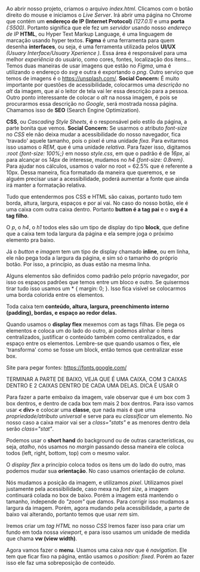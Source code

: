 Ao abrir nosso projeto, criamos o arquivo *index.html*. Clicamos com o botão direito do mouse e iniciamos o *Live Server*. Irá abrir uma página no Chrome que contém um **endereço de IP (Internet Protocol)** *(127.0.1)* e uma **porta** *(:5500)*. Portanto significa que ele fez um *servidor* usando nosso *endereço de IP*
**HTML**, ou Hyper Text Markup Language, é uma linguagem de marcação usando hyper textos.
**Figma** é uma ferramenta para quem desenha **interfaces**, ou seja, é uma ferramenta utilizada pelos **UI/UX** *(Usuary Interface/Usuary Xperience )*. Essa área é responsável para uma melhor *experiência* do usuário, como cores, fontes, localização dos itens...
Temos duas maneiras de usar imagens que estão no *Figma*, uma é utilizando o endereço do *svg* e outra é exportando o *png*. Outro serviço que temos de imagens é o <https://unsplash.com/>.
**Social Concern:** É muito importante por questões de acessibilidade, colocarmos uma *descrição* no *alt* da imagem, que aí o leitor de tela vai ler essa descrição para a pessoa.
Outro ponto interessante de colocar o *alt* na nossa imagem, é pois se procurarmos essa descrição no *Google*, será mostrada nossa página. Chamamos isso de **SEO** (Search Engine Optimization).

**CSS**, ou *Cascading Style Sheets*, é o responsável pelo estilo da página, a parte bonita que vemos.
**Social Concern:** Se usarmos o atributo *font-size* no *CSS* ele não deixa mudar a acessibilidade do nosso navegador, fica 'travado' aquele tamanho, pois o pixel é uma unidade *fixa*. Para evitarmos isso usamos o *REM*, que é uma unidade *relativa*. Para fazer isso, digitamos *:root {font-size: 100%;}* em nosso *style.css*, em que o padrão é de *16px*, aí para alcançar os *14px* de interesse, mudamos no *h4 {font-size: 0.8rem}*. Para ajudar nos cálculos, usamos o valor no root = 62.5% que é referente a 10px. Dessa maneira, fica formatado da maneira que queremos, e se alguém precisar usar a acessibilidade, poderá aumentar a fonte que ainda irá manter a formatação relativa.

Tudo que entendermos pos CSS e HTML são caixas, portanto tudo tem borda, altura, largura, espaços e por aí vai. No caso do nosso botão, ele é uma caixa com outra caixa dentro. Portanto **button é a tag pai** e o **svg é a tag filho**.

O *p*, o *h4*, o *h1* todos eles são um tipo de display do tipo **block**, que define que a caixa tem toda largura da página e ela sempre joga o próximo elemento pra baixo.

Já o *button* e *imagem* tem um tipo de display chamado **inline**, ou em linha, ele não pega toda a largura da página, e sim só o tamanho do próprio botão. Por isso, a princípio, as duas estão na mesma linha.

Alguns elementos são definidos como padrão pelo próprio navegador, por isso os espaços padrões que temos entre um bloco e outro. Se quisermos tirar tudo isso usamos um * { margin: 0; }. Isso fica visível se colocarmos uma borda colorida entre os elementos.

Toda caixa tem **conteúdo, altura, largura, preenchimento interno (padding), bordas, e espaço ao redor delas.**

Quando usamos o **display flex** mexemos com as tags filhas. Ele pega os elementos e coloca um do lado do outro, aí podemos alinhar o itens centralizados, justificar o conteúdo também como centralizados, e dar espaço entre os elementos. Lembre-se que quando usamos o flex, ele 'transforma' como se fosse um block, então temos que centralizar esse box.

Site para pegar fontes: <https://fonts.google.com/>

TERMINAR A PARTE DE BAIXO, VEJA QUE É UMA CAIXA, COM 3 CAIXAS DENTRO E 2 CAIXAS DENTRO DE CADA UMA DELAS. DICA É USAR O <DIV>

Para fazer a parte embaixo da imagem, vale observar que é um box com 3 box dentros, e dentro de cada box tem mais 2 box dentros. Para isso vamos usar **< div>** e colocar uma **classe**, que nada mais é que uma *propriedade/atributo universal* e serve para eu *classificar* um elemento.
No nosso caso a caixa maior vai ser a *class="stats"* e as menores dentro dela serão *class="stat"*.

Podemos usar o **short hand** do background ou de outras características, ou seja, *atalho*, nós usamos no *margin* passando dessa maneira ele coloca todos (left, right, bottom, top) com o mesmo valor.

O *display flex* a princípio coloca todos os itens um do lado do outro, mas podemos mudar sua **orientação**. No caso usamos orientação de *coluna*.

Nós mudamos a posição da imagem, e utilizamos *pixel*. Utilizamos pixel justamente pela acessibilidade, caso mexa na *font size*, a imagem continuará colada no box de baixo. Porém a imagem está mantendo o tamanho, independe do *"zoom"* que damos. Para corrigir isso mudamos a largura da imagem. Porém, agora mudando pela acessibilidade, a parte de baixo vai alterando, portanto temos que usar *rem* sim.

Iremos criar um *tag HTML* no nosso *CSS* Iremos fazer isso para criar um fundo em toda nossa *viewport*, e para isso usamos um unidade de medida que chama **vw (view width)**.

Agora vamos fazer o **menu**. Usamos uma caixa *nav* que é *navigation*. Ele tem que ficar fixo na página, então usamos o *position: fixed*. Porém ao fazer isso ele faz uma sobreposição de conteúdo.